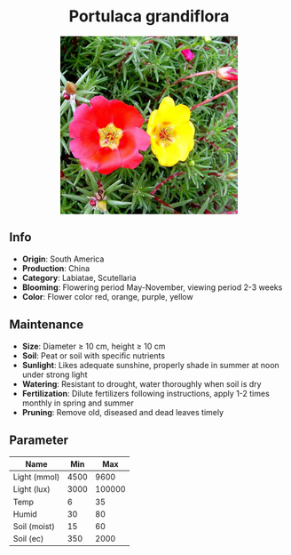 <h1 align='center'>Portulaca grandiflora</h1>
<p align="center">
    <img 
        align='center'
        width='320'
        src="../images/portulaca grandiflora.png" 
        alt='Portulaca grandiflora' />
</p>

## Info

 - **Origin**: South America
 - **Production**: China
 - **Category**: Labiatae, Scutellaria
 - **Blooming**: Flowering period May-November, viewing period 2-3 weeks
 - **Color**: Flower color red, orange, purple, yellow

## Maintenance

 - **Size**: Diameter ≥ 10 cm, height ≥ 10 cm
 - **Soil**: Peat or soil with specific nutrients
 - **Sunlight**: Likes adequate sunshine, properly shade in summer at noon under strong light
 - **Watering**: Resistant to drought, water thoroughly when soil is dry
 - **Fertilization**: Dilute fertilizers following instructions, apply 1-2 times monthly in spring and summer
 - **Pruning**: Remove old, diseased and dead leaves timely

## Parameter

| Name         | Min  | Max   |
|--------------|------|-------|
| Light (mmol) | 4500 | 9600  |
| Light (lux)  | 3000 | 100000 |
| Temp         | 6    | 35    |
| Humid        | 30   | 80    |
| Soil (moist) | 15   | 60    |
| Soil (ec)    | 350  | 2000  |